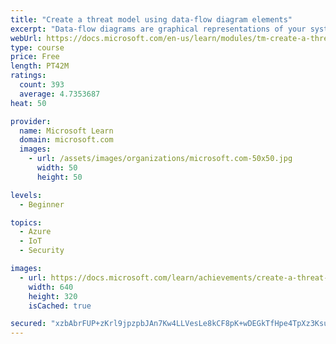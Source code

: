 ```yaml
---
title: "Create a threat model using data-flow diagram elements"
excerpt: "Data-flow diagrams are graphical representations of your system and should specify each element, their interactions and context."
webUrl: https://docs.microsoft.com/en-us/learn/modules/tm-create-a-threat-model-using-foundational-data-flow-diagram-elements/
type: course
price: Free
length: PT42M
ratings:
  count: 393
  average: 4.7353687
heat: 50

provider:
  name: Microsoft Learn
  domain: microsoft.com
  images:
    - url: /assets/images/organizations/microsoft.com-50x50.jpg
      width: 50
      height: 50

levels:
  - Beginner

topics:
  - Azure
  - IoT
  - Security

images:
  - url: https://docs.microsoft.com/learn/achievements/create-a-threat-model-using-data-flow-diagram-elements-social.png
    width: 640
    height: 320
    isCached: true

secured: "xzbAbrFUP+zKrl9jpzpbJAn7Kw4LLVesLe8kCF8pK+wDEGkTfHpe4TpXz3Ksu5+LtwKmdkujv1f7KzCxNzaPBA++mPDEbj0DJIsGqXaiQA/WHRHyPiyWmBc6Hpq1n6vR/fXTvTrHbHIq4ZtUftzHAUBIN4qDUd1BhDCpvX8SJ03mJW4Zr67EgbpK7PWoakf9Rus/q98PKBfT1eH1unasIdk34eg9mXQZCNmrZaaFcgHKlGyL+R12sMcSFj/rjbjsMB1AHo4VPMMJn/wQrpQznkvc2NjI6G+Chgyweszs377hDCSpPqqkPicB/Rv5sdes1Rj6AkpX7ccvrjnVlz2AdSusnx58kTNQnaJXG/+cXdReWdl7weXLflqpygbuB3sxxvKt2Z0NDv5Yp2yyIPW0ozB5XGX8woZreIZeO7R5OXk=;Ue8/SeGTc/+9yeqopxh9tg=="
---
```



